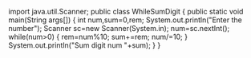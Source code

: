 import java.util.Scanner;
public class WhileSumDigit
{
 public static void main(String args[])
 {
     int num,sum=0,rem;
     System.out.println("Enter the number");
     Scanner sc=new Scanner(System.in);
     num=sc.nextInt();
     while(num>0)
     {
         rem=num%10;
         sum+=rem;
         num/=10;
     }
     System.out.println("Sum digit num  "+sum);
 }
}
